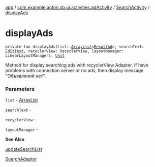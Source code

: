 [app](../../index.md) / [com.example.anton.sb.ui.activities.adActivity](../index.md) / [SearchActivity](index.md) / [displayAds](./display-ads.md)

# displayAds

`private fun displayAds(list: `[`ArrayList`](https://kotlinlang.org/api/latest/jvm/stdlib/kotlin.collections/-array-list/index.html)`<`[`ResultAd`](../../com.example.anton.sb.data/-result-ad/index.md)`>, searchText: `[`EditText`](https://developer.android.com/reference/android/widget/EditText.html)`, recyclerView: RecyclerView, layoutManager: LinearLayoutManager): `[`Unit`](https://kotlinlang.org/api/latest/jvm/stdlib/kotlin/-unit/index.html)

Method for display searching ads with recyclerView Adapter.
If have problems with connection server or no ads,
then display message "Объявлений нет".

### Parameters

`list` - [ArrayList](https://kotlinlang.org/api/latest/jvm/stdlib/kotlin.collections/-array-list/index.html)

`searchText` -

`recyclerView` -

`layoutManager` -

**See Also**

[updateSearchList](../../com.example.anton.sb.extensions/update-search-list.md)

[SearchAdapter](../../com.example.anton.sb.ui.adapters/-search-adapter/index.md)

